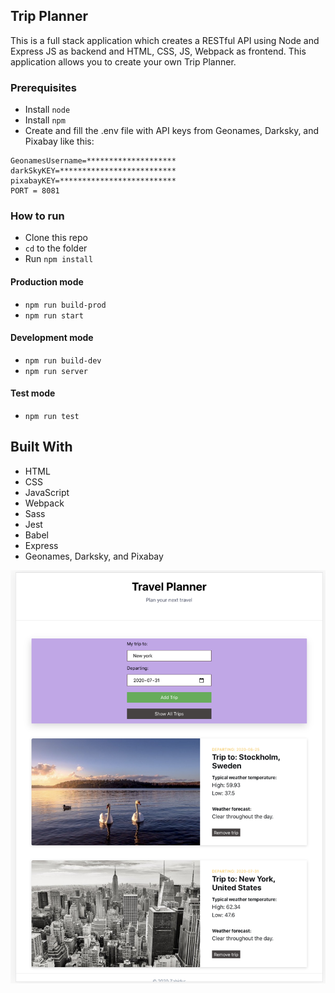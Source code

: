 ## Trip Planner

This is a full stack application which creates a RESTful API using Node and Express JS as backend and HTML, CSS, JS, Webpack as frontend. This application allows you to create your own Trip Planner.

### Prerequisites

- Install `node`
- Install `npm`
- Create and fill the .env file with API keys from Geonames, Darksky, and Pixabay like this:

```
GeonamesUsername=********************
darkSkyKEY=**************************
pixabayKEY=**************************
PORT = 8081
```

### How to run

- Clone this repo
- `cd` to the folder
- Run `npm install`

#### Production mode

- `npm run build-prod`
- `npm run start`

#### Development mode

- `npm run build-dev`
- `npm run server`

#### Test mode

- `npm run test`

## Built With

- HTML
- CSS
- JavaScript
- Webpack
- Sass
- Jest
- Babel
- Express
- Geonames, Darksky, and Pixabay

![Screenshot](screenshots/1.png)
